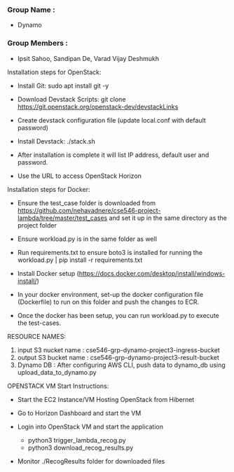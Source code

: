 ### Group Name :
- Dynamo

### Group Members :

- Ipsit Sahoo, Sandipan De, Varad Vijay Deshmukh

Installation steps for OpenStack:

- Install Git: sudo apt install git -y

- Download Devstack Scripts: git clone https://git.openstack.org/openstack-dev/devstackLinks 

- Create devstack configuration file (update local.conf with default password)

- Install Devstack: ./stack.sh

- After installation is complete it will list IP address, default user and password.

- Use the URL to access OpenStack Horizon

Installation steps for Docker:

- Ensure the test_case folder is downloaded from https://github.com/nehavadnere/cse546-project-lambda/tree/master/test_cases and set it up in the same directory as the project folder

- Ensure workload.py is in the same folder as well

- Run requirements.txt to ensure boto3 is installed for running the workload.py | pip install -r requirements.txt

- Install Docker setup (https://docs.docker.com/desktop/install/windows-install/)

 - In your docker environment, set-up the docker configuration file (Dockerfile) to run on this folder and push the changes to ECR.

- Once the docker has been setup, you can run workload.py to execute the test-cases.

RESOURCE NAMES:

1. input S3 nucket name : cse546-grp-dynamo-project3-ingress-bucket
2. output S3 bucket name : cse546-grp-dynamo-project3-result-bucket
3. Dynamo DB : After configuring AWS CLI, push data to dynamo_db using upload_data_to_dynamo.py


OPENSTACK VM Start Instructions:
- Start the EC2 Instance/VM Hosting OpenStack from Hibernet

- Go to Horizon Dashboard and start the VM

- Login into OpenStack VM and start the application
  - python3 trigger_lambda_recog.py
  - python3 download_recog_results.py

- Monitor ./RecogResults folder for downloaded files
